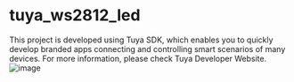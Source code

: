 # tuya_ws2812_led
This project is developed using Tuya SDK, which enables you to quickly develop branded apps connecting and controlling smart scenarios of many devices.  For more information, please check Tuya Developer Website.
![image](https://user-images.githubusercontent.com/49336222/120765327-acf6b300-c54b-11eb-9d79-613e6df301b6.png)

